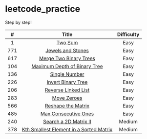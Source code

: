 # leetcode_practice
Step by step!



|  #   |                            Title                             | Difficulty |
| :--: | :----------------------------------------------------------: | :--------: |
|  1   | [Two Sum](https://github.com/w4irdo/leetcode_practice/issues/1) |    Easy    |
| 771  | [Jewels and Stones](https://github.com/w4irdo/leetcode_practice/issues/2) |    Easy    |
| 617  | [Merge Two Binary Trees](https://github.com/w4irdo/leetcode_practice/issues/3) |    Easy    |
| 104  | [Maximum Depth of Binary Tree](https://github.com/w4irdo/leetcode_practice/issues/4) |    Easy    |
| 136  | [Single Number](https://github.com/w4irdo/leetcode_practice/issues/5) |    Easy    |
| 226  | [Invert Binary Tree](https://github.com/w4irdo/leetcode_practice/issues/6) |    Easy    |
| 206  | [Reverse Linked List](https://github.com/w4irdo/leetcode_practice/issues/7) |    Easy    |
| 283  | [Move Zeroes](https://github.com/w4irdo/leetcode_practice/issues/8) |    Easy    |
| 566  | [Reshape the Matrix](https://github.com/w4irdo/leetcode_practice/issues/9) |    Easy    |
| 485  | [Max Consecutive Ones](https://github.com/w4irdo/leetcode_practice/issues/10) |    Easy    |
| 240  | [Search a 2D Matrix II](https://github.com/w4irdo/leetcode_practice/issues/11) |   Medium   |
| 378  | [Kth Smallest Element in a Sorted Matrix](https://github.com/w4irdo/leetcode_practice/issues/12) |   Medium   |

